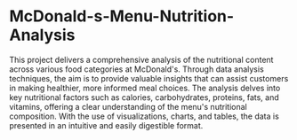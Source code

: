 # McDonald-s-Menu-Nutrition-Analysis
This project delivers a comprehensive analysis of the nutritional content across various food categories at McDonald's.
Through data analysis techniques, the aim is to provide valuable insights that can assist customers in making healthier, more informed meal choices.
The analysis delves into key nutritional factors such as calories, carbohydrates, proteins, fats, and vitamins, offering a clear understanding of the menu's nutritional composition. With the use of visualizations, charts, and tables, the data is presented in an intuitive and easily digestible format.
